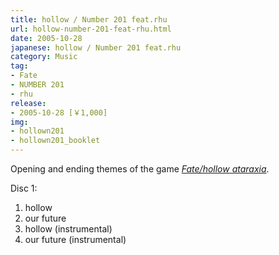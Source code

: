 ```yaml
---
title: hollow / Number 201 feat.rhu
url: hollow-number-201-feat-rhu.html
date: 2005-10-28
japanese: hollow / Number 201 feat.rhu
category: Music
tag:
- Fate
- NUMBER 201
- rhu
release:
- 2005-10-28 [￥1,000]
img:
- hollown201
- hollown201_booklet
---
```


Opening and ending themes of the game [*Fate/hollow ataraxia*](fate-hollow-ataraxia.html).

Disc 1:
<ol>
  <li>hollow</li>
  <li title="僕たちの未来">our future</li>
  <li>hollow (instrumental)</li>
  <li title="僕たちの未来 (instrumental)">our future (instrumental)</li>
</ol>